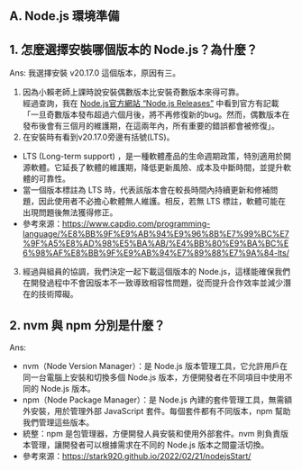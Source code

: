 A. Node.js 環境準備
---

## 1. 怎麼選擇安裝哪個版本的 Node.js？為什麼？

Ans: 我選擇安裝 v20.17.0 這個版本，原因有三。
1. 因為小賴老師上課時說安裝偶數版本比安裝奇數版本來得可靠。</br>經過查詢，我在 [Node.js官方網站 “Node.js Releases”](https://nodejs.org/en/about/previous-releases) 中看到官方有記載「一旦奇數版本發布超過六個月後，將不再修復新的bug。然而，偶數版本在發布後會有三個月的維護期，在這兩年內，所有重要的錯誤都會被修復」。
2. 在安裝時有看到v20.17.0旁邊有括號(LTS)。
- LTS (Long-term support) ，是一種軟體產品的生命週期政策，特別適用於開源軟體。它延長了軟體的維護期，降低更新風險、成本及中斷時間，並提升軟體的可靠性。
- 當一個版本標註為 LTS 時，代表該版本會在較長時間內持續更新和修補問題，因此使用者不必擔心軟體無人維護。相反，若無 LTS 標註，軟體可能在出現問題後無法獲得修正。</br>
- 參考來源：https://www.capdio.com/programming-language/%E8%BB%9F%E9%AB%94%E9%96%8B%E7%99%BC%E7%9F%A5%E8%AD%98%E5%BA%AB/%E4%BB%80%E9%BA%BC%E6%98%AF%E8%BB%9F%E9%AB%94%E7%89%88%E7%9A%84-lts/
3. 經過與組員的協調，我們決定一起下載這個版本的 Node.js，這樣能確保我們在開發過程中不會因版本不一致導致相容性問題，從而提升合作效率並減少潛在的技術障礙。
   
## 2. nvm 與 npm 分別是什麼？

Ans: 
- nvm（Node Version Manager）：是 Node.js 版本管理工具，它允許用戶在同一台電腦上安裝和切換多個 Node.js 版本，方便開發者在不同項目中使用不同的 Node.js 版本。
- npm（Node Package Manager）：是 Node.js 內建的套件管理工具，無需額外安裝，用於管理外部 JavaScript 套件。每個套件都有不同版本，npm 幫助我們管理這些版本。
- 統整：npm 是包管理器，方便開發人員安裝和使用外部套件。nvm 則負責版本管理，讓開發者可以根據需求在不同的 Node.js 版本之間靈活切換。
- 參考來源：https://stark920.github.io/2022/02/21/nodejsStart/


